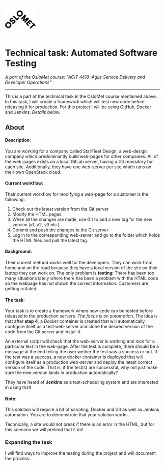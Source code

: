 ![OsloMet logo](assets/oslomet.png)
# Technical task: Automated Software Testing

*A part of the OsloMet course: "ACIT 4410: Agile Service Delivery and Developer Operations"*

---

This is a part of the technical task in the OsloMet course mentioned above. In this task, I will create a framework which will test new code before releasing it for production. For this project I will be using GitHub, Docker and Jenkins. *Details below.*


## About

#### Description:
You are working for a company called StarFleet Design, a web-design company which predominantly build web-pages for other companies. All of the web-pages exists on a local GitLab server, having a Git repository for each site. Additionally, they have one web-server per site which runs on their own OpenStack cloud.

#### Current workflow:
Their current workflow for modifying a web-page for a customer is the following:

1. Check out the latest version from the Git server
1. Modify the HTML pages
1. When all the changes are made, use Git to add a new tag for the new version (v1, v2, v3 etc.)
1. Commit and push the changes to the Git server
1. Log in to the corresponding web-server and go to the folder which holds the HTML files and pull the latest tag.

#### Background:
Their current method works well for the developers. They can work from home and on the road because they have a local version of the site on their laptop they can work on. The only problem is **testing**: There has been too many situations lately where there has been a problem with the HTML code so the webpage has not shown the correct information. Customers are getting irritated.

#### The task:
Your task is to create a framework where new code can be tested before released to the production servers. *The focus is on automation.* The idea is that after **step 4**, a *Docker* container is created that will automatically configure itself as a test web-server and clone the desired version of the code from the Git server and install it. 

An external script will check that the web-server is working and look for a particular text in the web-page. After the test is complete, there should be a message at the end telling the user wether the test was a success or not. If the test was a success, a new docker container is deployed that will configure itself as a production web-server and deploy the latest correct version of the code. That is, if the test(s) are successful, why not just make sure the new version lands in production automatically? 

They have heard of **Jenkins** as a test-scheduling system and are interested in using that!

#### Note:
This solution will require a bit of scripting, Docker and Git as well as Jenkins automation. You are to demonstrate that your solution works.

Technically, a site would not break if there is an error in the HTML, but for this scenario we will pretend that it do!

### Expanding the task
I will find ways to improve the testing during the project and will document the process.
